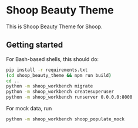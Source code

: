 Shoop Beauty Theme
==================

This is Shoop Beauty Theme for Shoop.

Getting started
---------------

For Bash-based shells, this should do:

```bash
pip install -r requirements.txt
(cd shoop_beauty_theme && npm run build)
cd ..
python -m shoop_workbench migrate
python -m shoop_workbench createsuperuser
python -m shoop_workbench runserver 0.0.0.0:8000
```

For mock data, run

```bash
python -m shoop_workbench shoop_populate_mock
```
